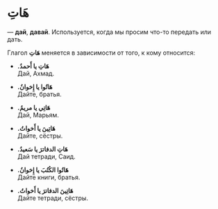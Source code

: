 ﻿# هَاتِ

— **дай**, **давай**. Используется, когда мы просим что-то передать или дать.
    
   Глагол **هَاتِ** меняется в зависимости от того, к кому относится:
   
-   **.هَاتِ يا أَحمدُ**  
    Дай, Ахмад.
    
-   **.هَاتُوا يا إِخوانُ**  
    Дайте, братья.
    
-   **.هَاتِي يا مريمُ**  
    Дай, Марьям.
    
-   **.هَاتِينَ يا أَخواتُ**  
    Дайте, сёстры.
    
-   **.هَاتِ الدفاترَ يا سَعيدُ**  
    Дай тетради, Саид.
    
-   **.هَاتُوا الكُتُبَ يا إِخوانُ**  
    Дайте книги, братья.
    
-   **.هَاتِينَ الدفاترَ يا أَخواتُ**  
    Дайте тетради, сёстры.
    
